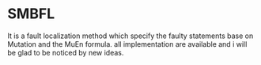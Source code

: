 # SMBFL
It is a fault localization method which specify the faulty statements base on Mutation and the MuEn formula.
all implementation are available and i will be glad to be noticed by new ideas.
